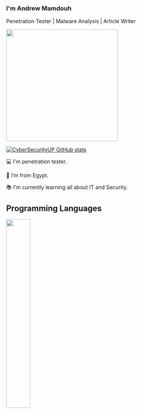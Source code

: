 
### I'm Andrew Mamdouh

Penetration Tester | Malware Analysis | Article Writer 
<br>

<img src="https://media.giphy.com/media/3oEjHWpiVIOGXT5l9m/giphy.gif" width="300">

</br>

[![CyberSecurityUP GitHub stats](https://github-readme-stats.vercel.app/api?username=CyberSecurityUP&theme=dark)](https://github.com/CyberSecurityUP/github-readme-stats)

:computer: I'm penetration tester.

:house_with_garden: I’m from Egypt.

:books: I'm currently learning all about IT and Security.



## Programming Languages
<img width="36%" src="https://github-readme-stats.vercel.app/api/top-langs/?username=andrewmamdouh122&layout=compact&theme=tokyonight"/>
